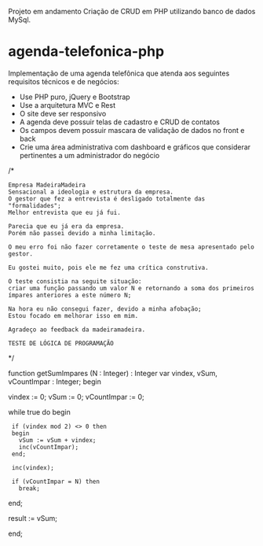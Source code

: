 Projeto em andamento
Criação de CRUD em PHP utilizando banco de dados MySql.

# agenda-telefonica-php

Implementação de uma agenda telefônica que atenda aos seguintes requisitos técnicos e de 
 negócios:
 - Use PHP puro, jQuery e Bootstrap
 - Use a arquitetura MVC e Rest
 - O site deve ser responsivo
 - A agenda deve possuir telas de cadastro e CRUD de contatos
 - Os campos devem possuir mascara de validação de dados no front e back
 - Crie uma área administrativa com dashboard e gráficos que considerar pertinentes a 
um administrador do negócio


/*
	
	Empresa MadeiraMadeira
	Sensacional a ideologia e estrutura da empresa.
	O gestor que fez a entrevista é desligado totalmente das "formalidades";
	Melhor entrevista que eu já fui.
	
	Parecia que eu já era da empresa.
	Porém não passei devido a minha limitação.
	
	O meu erro foi não fazer corretamente o teste de mesa apresentado pelo gestor.
	
	Eu gostei muito, pois ele me fez uma crítica construtiva.
	
	O teste consistia na seguite situação:
	criar uma função passando um valor N e retornando a soma dos primeiros 
	ímpares anteriores a este número N;
	
	Na hora eu não consegui fazer, devido a minha afobação;
	Estou focado em melhorar isso em mim.
	
	Agradeço ao feedback da madeiramadeira.
	
	TESTE DE LÓGICA DE PROGRAMAÇÃO
	

*/

function getSumImpares (N : Integer) : Integer
var
  vindex, vSum, vCountImpar : Integer;
begin
  
  vindex      := 0;
  vSum        := 0;
  vCountImpar := 0;  

  while true do
  begin

     if (vindex mod 2) <> 0 then
     begin
       vSum := vSum + vindex;
       inc(vCountImpar);
     end;

     inc(vindex);

     if (vCountImpar = N) then
       break;	

  end;

  result := vSum; 

end;
